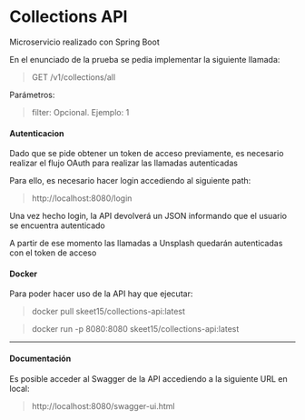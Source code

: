 # Collections API

Microservicio realizado con Spring Boot

En el enunciado de la prueba se pedia implementar la siguiente llamada:

> GET /v1/collections/all

Parámetros:

> filter: Opcional. Ejemplo: 1

#### Autenticacion

Dado que se pide obtener un token de acceso previamente, es necesario realizar el flujo OAuth para realizar las llamadas autenticadas

Para ello, es necesario hacer login accediendo al siguiente path:

> http://localhost:8080/login

Una vez hecho login, la API devolverá un JSON informando que el usuario se encuentra autenticado

A partir de ese momento las llamadas a Unsplash quedarán autenticadas con el token de acceso

#### Docker

Para poder hacer uso de la API hay que ejecutar:

> docker pull skeet15/collections-api:latest

> docker run -p 8080:8080 skeet15/collections-api:latest

--- 

#### Documentación

Es posible acceder al Swagger de la API accediendo a la siguiente URL en local:

> http://localhost:8080/swagger-ui.html


